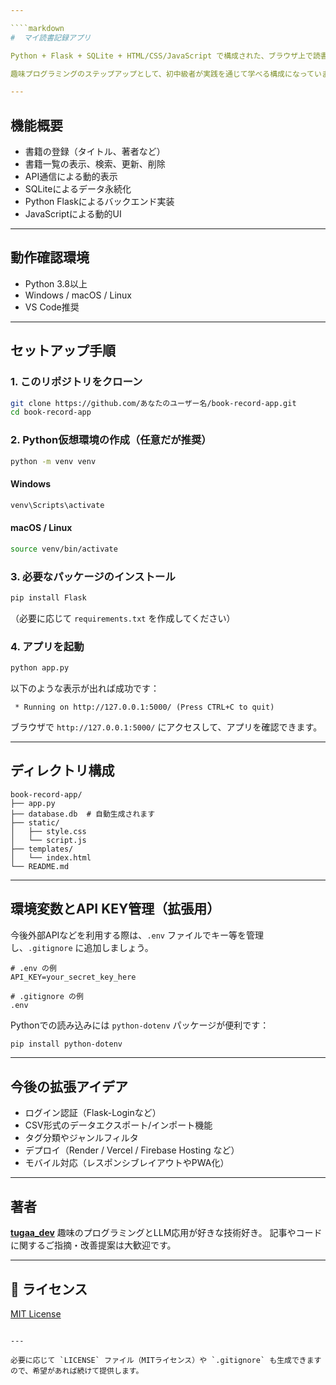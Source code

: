 ```yaml
---

````markdown
#  マイ読書記録アプリ

Python + Flask + SQLite + HTML/CSS/JavaScript で構成された、ブラウザ上で読書記録を登録・管理できるシンプルなWebアプリです。

趣味プログラミングのステップアップとして、初中級者が実践を通じて学べる構成になっています。

---
```


##  機能概要

- 書籍の登録（タイトル、著者など）
- 書籍一覧の表示、検索、更新、削除
- API通信による動的表示
- SQLiteによるデータ永続化
- Python Flaskによるバックエンド実装
- JavaScriptによる動的UI

---

##  動作確認環境

- Python 3.8以上
- Windows / macOS / Linux
- VS Code推奨

---

##  セットアップ手順

### 1. このリポジトリをクローン

```bash
git clone https://github.com/あなたのユーザー名/book-record-app.git
cd book-record-app
````

### 2. Python仮想環境の作成（任意だが推奨）

```bash
python -m venv venv
```

#### Windows

```bash
venv\Scripts\activate
```

#### macOS / Linux

```bash
source venv/bin/activate
```

### 3. 必要なパッケージのインストール

```bash
pip install Flask
```

（必要に応じて `requirements.txt` を作成してください）

### 4. アプリを起動

```bash
python app.py
```

以下のような表示が出れば成功です：

```
 * Running on http://127.0.0.1:5000/ (Press CTRL+C to quit)
```

ブラウザで `http://127.0.0.1:5000/` にアクセスして、アプリを確認できます。

---

##  ディレクトリ構成

```
book-record-app/
├── app.py
├── database.db  # 自動生成されます
├── static/
│   ├── style.css
│   └── script.js
├── templates/
│   └── index.html
└── README.md
```

---

##  環境変数とAPI KEY管理（拡張用）

今後外部APIなどを利用する際は、`.env` ファイルでキー等を管理し、`.gitignore` に追加しましょう。

```env
# .env の例
API_KEY=your_secret_key_here
```

```gitignore
# .gitignore の例
.env
```

Pythonでの読み込みには `python-dotenv` パッケージが便利です：

```bash
pip install python-dotenv
```

---

##  今後の拡張アイデア

* ログイン認証（Flask-Loginなど）
* CSV形式のデータエクスポート/インポート機能
* タグ分類やジャンルフィルタ
* デプロイ（Render / Vercel / Firebase Hosting など）
* モバイル対応（レスポンシブレイアウトやPWA化）

---

##  著者

**[tugaa\_dev](https://tugaa.net/)**
趣味のプログラミングとLLM応用が好きな技術好き。
記事やコードに関するご指摘・改善提案は大歓迎です。

---

## 📜 ライセンス

[MIT License](LICENSE)

```

---

必要に応じて `LICENSE` ファイル（MITライセンス）や `.gitignore` も生成できますので、希望があれば続けて提供します。
```
